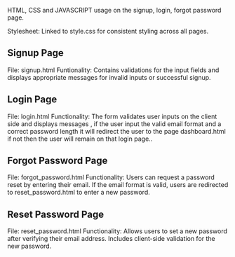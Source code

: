 HTML, CSS and JAVASCRIPT usage on the signup, login, forgot password page. 

Stylesheet: Linked to style.css for consistent styling across all pages.

Signup Page
--------------
File: signup.html
Funtionality: Contains validations for the input fields and displays appropriate messages for invalid inputs or successful signup.

Login Page
----------------
File: login.html
Functionality: The form validates user inputs on the client side and displays messages ,
if the user input the valid email format and a correct password length it will redirect the user to the page dashboard.html 
if not then the user will remain on that login page..

Forgot Password Page
-----------------------
File: forgot_password.html
Functionality: Users can request a password reset by entering their email. If the email format is valid, users are redirected 
to reset_password.html to enter a new password.

Reset Password Page
-----------------------
File: reset_password.html
Functionality: Allows users to set a new password after verifying their email address. Includes client-side validation for the new password.
